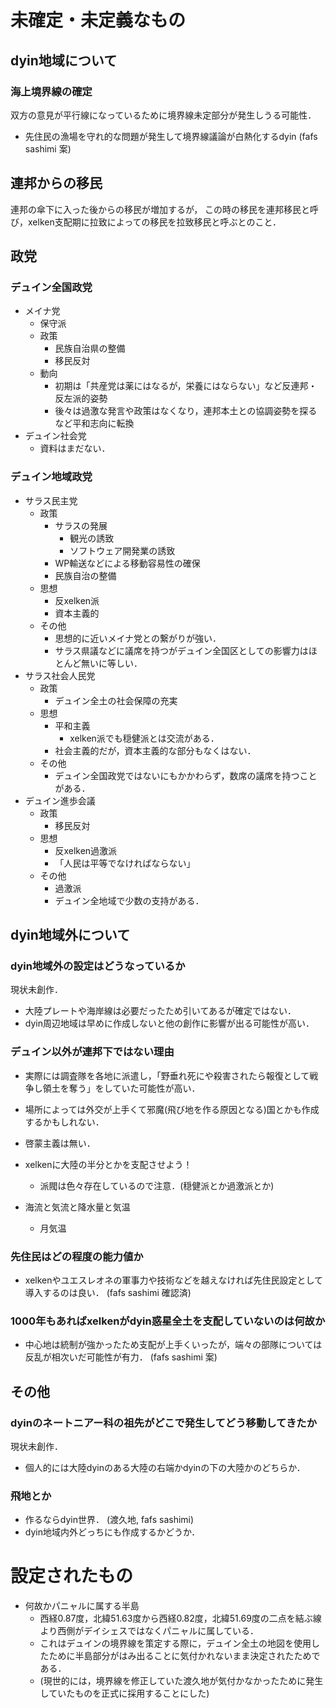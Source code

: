 # 未確定・未定義なもの
## dyin地域について
### 海上境界線の確定
双方の意見が平行線になっているために境界線未定部分が発生しうる可能性．  
- 先住民の漁場を守れ的な問題が発生して境界線議論が白熱化するdyin (fafs sashimi 案)

## 連邦からの移民
連邦の傘下に入った後からの移民が増加するが，
この時の移民を連邦移民と呼び，xelken支配期に拉致によっての移民を拉致移民と呼ぶとのこと．

## 政党
### デュイン全国政党
- メイナ党
    - 保守派
    - 政策
        - 民族自治県の整備
        - 移民反対
    - 動向
        - 初期は「共産党は薬にはなるが，栄養にはならない」など反連邦・反左派的姿勢
        - 後々は過激な発言や政策はなくなり，連邦本土との協調姿勢を探るなど平和志向に転換
- デュイン社会党
    - 資料はまだない．

### デュイン地域政党
- サラス民主党
    - 政策
        - サラスの発展
            - 観光の誘致
            - ソフトウェア開発業の誘致
        - WP輸送などによる移動容易性の確保
        - 民族自治の整備
    - 思想
        - 反xelken派
        - 資本主義的
    - その他
        - 思想的に近いメイナ党との繋がりが強い．
        - サラス県議などに議席を持つがデュイン全国区としての影響力はほとんど無いに等しい．
- サラス社会人民党
    - 政策
        - デュイン全土の社会保障の充実
    - 思想
        - 平和主義
            - xelken派でも穏健派とは交流がある．
        - 社会主義的だが，資本主義的な部分もなくはない．
    - その他
        - デュイン全国政党ではないにもかかわらず，数席の議席を持つことがある．
- デュイン進歩会議
    - 政策
        - 移民反対
    - 思想
        - 反xelken過激派
        - 「人民は平等でなければならない」
    - その他
        - 過激派
        - デュイン全地域で少数の支持がある．

## dyin地域外について
### dyin地域外の設定はどうなっているか
現状未創作．
- 大陸プレートや海岸線は必要だったため引いてあるが確定ではない．
- dyin周辺地域は早めに作成しないと他の創作に影響が出る可能性が高い．

### デュイン以外が連邦下ではない理由
- 実際には調査隊を各地に派遣し，「野垂れ死にや殺害されたら報復として戦争し領土を奪う」をしていた可能性が高い．
- 場所によっては外交が上手くて邪魔(飛び地を作る原因となる)国とかも作成するかもしれない．
- 啓蒙主義は無い．
- xelkenに大陸の半分とかを支配させよう！
    - 派閥は色々存在しているので注意．(穏健派とか過激派とか)

- 海流と気流と降水量と気温
    - 月気温

### 先住民はどの程度の能力値か
- xelkenやユエスレオネの軍事力や技術などを越えなければ先住民設定として導入するのは良い． (fafs sashimi 確認済)

### 1000年もあればxelkenがdyin惑星全土を支配していないのは何故か
- 中心地は統制が強かったため支配が上手くいったが，端々の部隊については反乱が相次いだ可能性が有力． (fafs sashimi 案)

## その他
### dyinのネートニアー科の祖先がどこで発生してどう移動してきたか
現状未創作．
- 個人的には大陸dyinのある大陸の右端かdyinの下の大陸かのどちらか．

### 飛地とか
- 作るならdyin世界． (渡久地, fafs sashimi)
- dyin地域内外どっちにも作成するかどうか．

# 設定されたもの
- 何故かパニャルに属する半島
    - 西経0.87度，北緯51.63度から西経0.82度，北緯51.69度の二点を結ぶ線より西側がデイシェスではなくパニャルに属している．
    - これはデュインの境界線を策定する際に，デュイン全土の地図を使用したために半島部分がはみ出ることに気付かれないまま決定されたためである．
    - (現世的には，境界線を修正していた渡久地が気付かなかったために発生していたものを正式に採用することにした)

